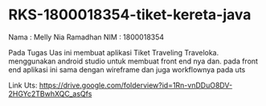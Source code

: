 # RKS-1800018354-tiket-kereta-java

Nama : Melly Nia Ramadhan
NIM  : 1800018354

Pada Tugas Uas ini membuat aplikasi Tiket Traveling Traveloka. menggunakan android studio untuk membuat front end nya dan.
pada front end aplikasi ini sama dengan wireframe dan juga workflownya pada uts


Link Uts:
https://drive.google.com/folderview?id=1Rn-vnDDuO8DV-2HGYc2TBwhXQC_asQfs
